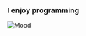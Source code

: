 ### I enjoy programming
![Mood](https://user-images.githubusercontent.com/99420807/197363131-c62899d3-07ba-470e-8ead-ee8c08b4c073.gif)
